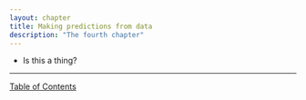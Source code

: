 ```yaml
---
layout: chapter
title: Making predictions from data
description: "The fourth chapter"
---
```


- Is this a thing?

--------------

[Table of Contents](/)
